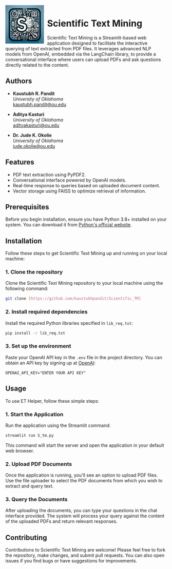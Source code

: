 <p align="left">
  <img src="https://github.com/kaustubhpandit/ETHelper/blob/main/images/page.png" width="120" height="120" border-radius="25" alt="Scientific Text Mining Logo" style="float:left; margin-right:10px;" />
  <h1 style="padding-top:15px;">Scientific Text Mining</h1>
</p>



Scientific Text Mining is a Streamlit-based web application designed to facilitate the interactive querying of text extracted from PDF files. It leverages advanced NLP models from OpenAI, embedded via the LangChain library, to provide a conversational interface where users can upload PDFs and ask questions directly related to the content.

## Authors

- **Kaustubh R. Pandit**  
  *University of Oklahoma*  
  [kaustubh.pandit@ou.edu](mailto:kaustubh.pandit@ou.edu)

- **Aditya Kasturi**  
  *University of Oklahoma*  
  [adityakasturi@ou.edu](mailto:adityakasturi@ou.edu)

- **Dr. Jude K. Okolie**  
  *University of Oklahoma*  
  [jude.okolie@ou.edu](mailto:jude.okolie@ou.edu)

  
  
## Features

- PDF text extraction using PyPDF2.
- Conversational interface powered by OpenAI models.
- Real-time response to queries based on uploaded document content.
- Vector storage using FAISS to optimize retrieval of information.

## Prerequisites

Before you begin installation, ensure you have Python 3.8+ installed on your system. You can download it from [Python's official website](https://www.python.org/downloads/).

## Installation

Follow these steps to get Scientific Text Mining up and running on your local machine:

### 1. Clone the repository

Clone the Scientific Text Mining repository to your local machine using the following command:
```bash
git clone [https://github.com/kaustubhpandit/Scientific_TM]
```

### 2. Install required dependencies

Install the required Python libraries specified in `lib_req.txt`:
```bash
pip install -r lib_req.txt
```

### 3. Set up the environment

Paste your OpenAI API key in the `.env` file in the project directory. You can obtain an API key by signing up at [OpenAI](https://openai.com/):

```
OPENAI_API_KEY="ENTER YOUR API KEY"
```

## Usage

To use ET Helper, follow these simple steps:

### 1. Start the Application

Run the application using the Streamlit command:
```bash
streamlit run S_tm.py
```
This command will start the server and open the application in your default web browser.

### 2. Upload PDF Documents

Once the application is running, you'll see an option to upload PDF files. Use the file uploader to select the PDF documents from which you wish to extract and query text.

### 3. Query the Documents

After uploading the documents, you can type your questions in the chat interface provided. The system will process your query against the content of the uploaded PDFs and return relevant responses.

## Contributing
Contributions to Scientific Text Mining are welcome! Please feel free to fork the repository, make changes, and submit pull requests. You can also open issues if you find bugs or have suggestions for improvements.


